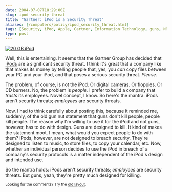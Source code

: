 ```yaml
--- 
date: 2004-07-07T18:29:00Z
slug: ipod-security-threat
title: "Gartner: iPod is a Security Threat"
aliases: [/computers/policy/ipod_security_threat.html]
tags: [Security, iPod, Apple, Gartner, Information Technology, guns, NRA, design, music]
type: post
---
```


<a href="https://www.amazon.com/exec/obidos/ASIN/B0000CEORU/justatheory-20?creative=125581;camp=2321;link_code=as1" title="Buy an iPod from Amazon.com!"><img src="https://images-na.ssl-images-amazon.com/images/I/316NVDRJHAL.jpg" alt="20 GB iPod" class="right" /></a>

<p>Well, this is entertaining. It seems that the Gartner Group has decided that <a href="http://www.infoworld.com/article/04/07/06/HNipodsrisk_1.html">iPods</a> are a significant security threat. I think it's great that a company like that makes its money by telling people that, yes, you <em>can</em> copy files between your PC and your iPod, and that poses a serious security threat. <em>Please.</em></p>

<p>The problem, of course, is not the iPod. Or digital cameras. Or floppies. Or CD burners. No, the problem is <em>people.</em> I prefer to build a company that <em>trusts</em> its employees. Novel concept, I know. So here's the mantra: iPods aren't security threats; <em>employees</em> are security threats.</p>

<p>Now, I had to think carefully about posting this, because it reminded me, suddenly, of the old gun nut statement that guns don't kill people, people kill people. The reason why I'm willing to use it for the iPod and not guns, however, has to do with design. Guns are designed to kill. It kind of makes the statement moot. I mean, what would you expect people to do with them? iPods, however, are not designed to breach security. They're designed to listen to music, to store files, to copy your calendar, etc. Now, whether an individual person decides to use the iPod in breach of a company's security protocols is a matter independent of the iPod's design and intended use.</p>

<p>So the mantra holds: iPods aren't security threats; <em>employees</em> are security threats. But guns, yeah, they're pretty much designed for killing.</p>

<p class="past"><small>Looking for the comments? Try the <a rel="nofollow" href="//past.justatheory.com/computers/policy/ipod_security_threat.html">old layout</a>.</small></p>
